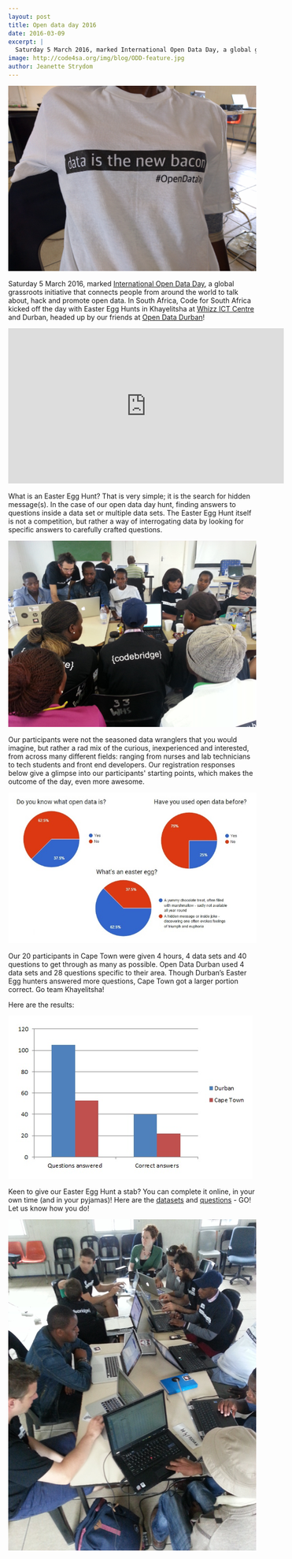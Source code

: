 ```yaml
---
layout: post
title: Open data day 2016
date: 2016-03-09
excerpt: |
  Saturday 5 March 2016, marked International Open Data Day, a global grassroots initiative that connects people from around the world to talk about, hack and promote open data.
image: http://code4sa.org/img/blog/ODD-feature.jpg
author: Jeanette Strydom
---
```


<img src="/img/blog/ODD-feature.jpg">

Saturday 5 March 2016, marked [International Open Data Day](http://opendataday.org/), a global grassroots initiative that connects people from around the world to talk about, hack and promote open data. In South Africa, Code for South Africa kicked off the day with Easter Egg Hunts in Khayelitsha at [Whizz ICT Centre](https://www.facebook.com/whizzict.centre/) and Durban, headed up by our friends at [Open Data Durban](https://www.facebook.com/opendatadurban)!

<iframe width="560" height="315" src="https://www.youtube.com/embed/iI512PoMgbA" frameborder="0" allowfullscreen></iframe> 

What is an Easter Egg Hunt? That is very simple; it is the search for hidden message(s). In the case of our open data day hunt, finding answers to questions inside a data set or multiple data sets. The Easter Egg Hunt itself is not a competition, but rather a way of interrogating data by looking for specific answers to carefully crafted questions.

<img src="/img/blog/ODD2016-1.jpg">

Our participants were not the seasoned data wranglers that you would imagine, but rather a rad mix of the curious, inexperienced and interested, from across many different fields: ranging from nurses and lab technicians to tech students and front end developers. Our registration responses below give a glimpse into our participants' starting points, which makes the outcome of the day, even more awesome.

<img src="/img/blog/Viz.jpg">

Our 20 participants in Cape Town were given 4 hours, 4 data sets and 40 questions to get through as many as possible. Open Data Durban used 4 data sets and 28 questions specific to their area. Though Durban’s Easter Egg hunters answered more questions, Cape Town got a larger portion correct. Go team Khayelitsha!

Here are the results:

<img src="/img/blog/viz-2-v3.jpg">

Keen to give our Easter Egg Hunt a stab? You can complete it online, in your own time (and in your pyjamas)! Here are the [datasets](https://drive.google.com/file/d/0B2BDjIifUWYrdkpWcnZKYWUybVk/view?usp=sharing) and [questions](https://docs.google.com/forms/d/12xWGnAyGJ9P_Td0Qt6soSpzu74ggvjatZt7YrgFlYpE/viewform) - GO! Let us know how you do!

<img src="/img/blog/ODD2016-two.jpg">
